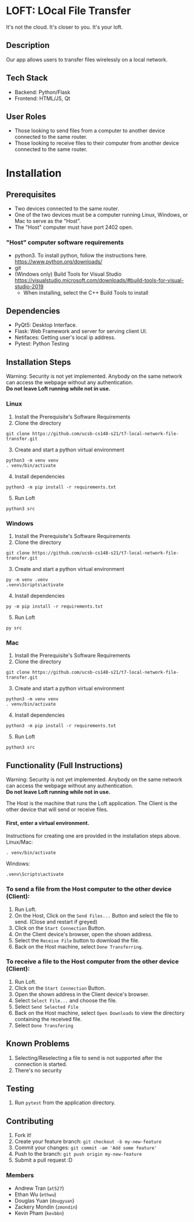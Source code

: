 # LOFT: LOcal File Transfer #
It's not the cloud. It's closer to you. It's your loft.

## Description ##
Our app allows users to transfer files wirelessly on a local network.

## Tech Stack ##
- Backend: Python/Flask
- Frontend: HTML/JS, Qt

## User Roles ##
- Those looking to send files from a computer to another device connected to the same router.
- Those looking to receive files to their computer from another device connected to the same router.

# Installation #

## Prerequisites ##
- Two devices connected to the same router.
- One of the two devices must be a computer running Linux, Windows, or Mac to serve as the "Host".
- The "Host" computer must have port 2402 open.
### "Host" computer software requirements
- python3. To install python, follow the instructions here. https://www.python.org/downloads/
- git
- (Windows only) Build Tools for Visual Studio https://visualstudio.microsoft.com/downloads/#build-tools-for-visual-studio-2019
  - When installing, select the C++ Build Tools to install

## Dependencies ##
- PyQt5: Desktop Interface.
- Flask: Web Framework and server for serving client UI.
- Netifaces: Getting user's local ip address.
- Pytest: Python Testing

## Installation Steps ##
Warning: Security is not yet implemented. Anybody on the same network can access the webpage without any authentication. \
**Do not leave Loft running while not in use.**

### Linux ###
1. Install the Prerequisite's Software Requirements
2. Clone the directory
```
git clone https://github.com/ucsb-cs148-s21/t7-local-network-file-transfer.git
```
3. Create and start a python virtual environment
```
python3 -m venv venv
. venv/bin/activate
```
4. Install dependencies
```
python3 -m pip install -r requirements.txt
```

5. Run Loft
```
python3 src
```


### Windows ###
1. Install the Prerequisite's Software Requirements
2. Clone the directory
```
git clone https://github.com/ucsb-cs148-s21/t7-local-network-file-transfer.git
```

3. Create and start a python virtual environment
```
py -m venv .venv
.venv\Scripts\activate
```

4. Install dependencies
```
py -m pip install -r requirements.txt
```

5. Run Loft
```
py src
```


### Mac ###
1. Install the Prerequisite's Software Requirements
2. Clone the directory
```
git clone https://github.com/ucsb-cs148-s21/t7-local-network-file-transfer.git
```
3. Create and start a python virtual environment
```
python3 -m venv venv
. venv/bin/activate
```
4. Install dependencies
```
python3 -m pip install -r requirements.txt
```

5. Run Loft
```
python3 src
```

## Functionality (Full Instructions) ##
Warning: Security is not yet implemented. Anybody on the same network can access the webpage without any authentication. \
**Do not leave Loft running while not in use.**

The Host is the machine that runs the Loft application. The Client is the other device that will send or receive files.

#### First, enter a virtual environment.
Instructions for creating one are provided in the installation steps above.\
Linux/Mac:
```
. venv/bin/activate
```
Windows:
```
.venv\Scripts\activate
```

### To send a file from the Host computer to the other device (Client): ###
1. Run Loft.
2. On the Host, Click on the `Send Files...` Button and select the file to send. (Close and restart if greyed)
3. Click on the `Start Connection` Button.
4. On the Client device's browser, open the shown address.
5. Select the `Receive File` button to download the file.
6. Back on the Host machine, select `Done Transferring`.

### To receive a file to the Host computer from the other device (Client): ###
1. Run Loft.
3. Click on the `Start Connection` Button.
4. Open the shown address in the Client device's browser.
5. Select `Select File...` and choose the file.
6. Select `Send Selected File` 
7. Back on the Host machine, select `Open Downloads` to view the directory containing the received file.
8. Select `Done Transfering`

## Known Problems ##
1. Selecting/Reselecting a file to send is not supported after the connection is started.
2. There's no security

## Testing ##
1. Run `pytest` from the application directory.

## Contributing ##

1. Fork it!
2. Create your feature branch: `git checkout -b my-new-feature`
4. Commit your changes: `git commit -am 'Add some feature'`
5. Push to the branch: `git push origin my-new-feature`
6. Submit a pull request :D


### Members ###
- Andrew Tran (`at527`)
- Ethan Wu (`ethwu`)
- Douglas Yuan (`dougyuan`)
- Zackery Mondin (`zmondin`)
- Kevin Pham (`kevbbn`)
